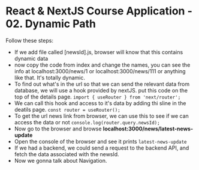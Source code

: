 # React & NextJS Course Application - 02. Dynamic Path 


Follow these steps:

- If we add file called [newsId].js, browser will know that this contains dynamic data
- now copy the code from index and change the names, you can see the info at localhost:3000/news/1 or localhost:3000/news/111 or anything like that. It's totally dynamic. 
- To find out what's in the url so that we can send the relevant data from database, we will use a hook provided by nextJS. put this code on the top of the details page. ``` import { useRouter } from 'next/router'; ```
- We can call this hook and access to it's data by adding thi sline in the deatils page. ``` const router = useRouter(); ``` 
- To get the url news link from browser, we can use this to see if we can access the data or not ``` console.log(router.query.newsId); ```
- Now go to the browser and browse <strong>localhost:3000/news/latest-news-update</strong>
- Open the console of the browser and see it prints ``` latest-news-update ```
- If we had a backend, we could send a request to the  backend API, and fetch the data associated with the newsId.
- Now we gonna talk about Navigation.
